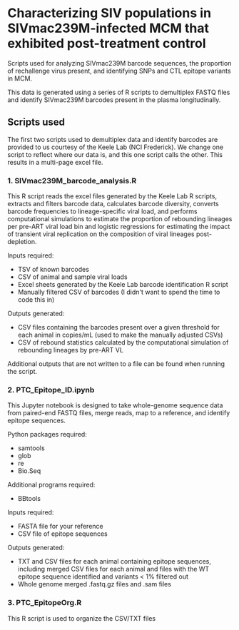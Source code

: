 # Characterizing SIV populations in SIVmac239M-infected MCM that exhibited post-treatment control
Scripts used for analyzing SIVmac239M barcode sequences, the proportion of rechallenge virus present, and identifying SNPs and CTL epitope variants in MCM. 

This data is generated using a series of R scripts to demultiplex FASTQ files and identify SIVmac239M barcodes present in the plasma longitudinally. 

## Scripts used 
The first two scripts used to demultiplex data and identify barcodes are provided to us courtesy of the Keele Lab (NCI Frederick). We change one script to reflect where our data is, and this one script calls the other. This results in a multi-page excel file. 

### 1. SIVmac239M_barcode_analysis.R
This R script reads the excel files generated by the Keele Lab R scripts, extracts and filters barcode data, calculates barcode diversity, converts barcode frequencies to lineage-specific viral load, and performs computational simulations to estimate the proportion of rebounding lineages per pre-ART viral load bin and logistic regressions for estimating the impact of transient viral replication on the composition of viral lineages post-depletion. 

Inputs required: 
- TSV of known barcodes
- CSV of animal and sample viral loads
- Excel sheets generated by the Keele Lab barcode identification R script
- Manually filtered CSV of barcodes (I didn't want to spend the time to code this in)

Outputs generated: 
- CSV files containing the barcodes present over a given threshold for each animal in copies/mL (used to make the manually adjusted CSVs)
- CSV of rebound statistics calculated by the computational simulation of rebounding lineages by pre-ART VL

Additional outputs that are not written to a file can be found when running the script. 

### 2. PTC_Epitope_ID.ipynb 
This Jupyter notebook is designed to take whole-genome sequence data from paired-end FASTQ files, merge reads, map to a reference,  and identify epitope sequences. 

Python packages required: 
- samtools
- glob
- re
- Bio.Seq

Additional programs required: 
- BBtools
  
Inputs required:
- FASTA file for your reference
- CSV file of epitope sequences

Outputs generated: 
- TXT and CSV files for each animal containing epitope sequences, including merged CSV files for each animal and files with the WT epitope sequence identified and variants < 1% filtered out 
- Whole genome merged .fastq.gz files and .sam files

### 3. PTC_EpitopeOrg.R
This R script is used to  organize the CSV/TXT files
 
